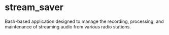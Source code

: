 # stream_saver
Bash-based application designed to manage the recording, processing, and maintenance of streaming audio from various radio stations.
